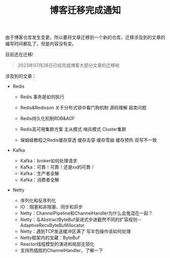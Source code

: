 ﻿---
title: 博客迁移完成通知
sticky: 999
#tags: "tags"
#categories: "博客维护"
abbrlink: 53348
---






由于博客仓库发生变更，所以要将文章迁移到一个新的仓库，迁移涉及到的文章的编写时间都乱了，但是内容没有变。

目前还在迁移!



> 2023年07月26日已经完成博客大部分文章的迁移啦

涉及到的文章：

- Redis

  - Redis 事务是如何执行

  - Redis&Redisson 关于分布式锁中看门狗机制 源码理解 超卖问题

  - Redis持久化机制RDB&AOF

  - Redis高可用集群方案 主从模式 哨兵模式 Cluster集群

  - 保姆级教程之Redis缓存穿透 缓存击穿 缓存雪崩 缓存预热 双写不一致

- Kafka

  - Kafka：broker如何处理请求
  - Kafka：可靠！可靠！还是xx的可靠！
  - Kafka：生产者全解
  - Kafka：消费者全解

- Netty

  - 序列化和反序列化
  - IO：阻塞和非阻塞、同步和异步
  - Netty：ChannelPipeline和ChannelHandler为什么会鬼混在一起？
  - Netty：与AbstractByteBuf渐进式步进截然不同的扩容规则--AdaptiveRecvByteBufAllocator
  - Netty：遇到TCP发送缓冲区满了 写半包操作该如何处理
  - Netty框架内的宝藏：ByteBuf
  - Reactor线程模型的演进和局部无锁化
  - 支持热插拔的ChannelHandler，了解一下 


